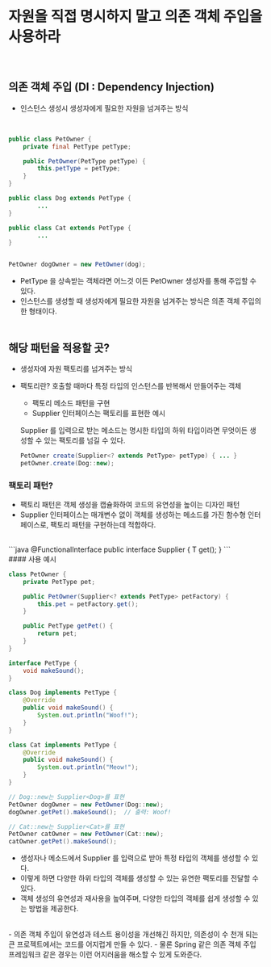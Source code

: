 # 자원을 직접 명시하지 말고 의존 객체 주입을 사용하라
</br>

## 의존 객체 주입 (DI : Dependency Injection)
- 인스턴스 생성시 생성자에게 필요한 자원을 넘겨주는 방식

</br>

```java
public class PetOwner {
    private final PetType petType;

    public PetOwner(PetType petType) {
        this.petType = petType;
    }
}

public class Dog extends PetType {
		...
}

public class Cat extends PetType {
		...
}


PetOwner dogOwner = new PetOwner(dog);
```
- PetType 을 상속받는 객체라면 어느것 이든 PetOwner 생성자를 통해 주입할 수 있다.
- 인스턴스를 생성할 때 생성자에게 필요한 자원을 넘겨주는 방식은 의존 객체 주입의 한 형태이다.
</br></br>
## 해당 패턴을 적용할 곳?
- 생성자에 자원 팩토리를 넘겨주는 방식
- 팩토리란? 호출할 때마다 특정 타입의 인스턴스를 반복해서 만들어주는 객체
  - 팩토리 메소드 패턴을 구현
  - Supplier<T> 인터페이스는 팩토리를 표현한 예시

  Supplier<T> 를 입력으로 받는 메소드는 명시한 타입의 하위 타입이라면 무엇이든 생성할 수 있는 팩토리를 넘길 수 있다.
  ```java
  PetOwner create(Supplier<? extends PetType> petType) { ... }
  petOwner.create(Dog::new);

  ```
### 팩토리 패턴?
- 팩토리 패턴은 객체 생성을 캡슐화하여 코드의 유연성을 높이는 디자인 패턴
- Supplier<T> 인터페이스는 매개변수 없이 객체를 생성하는 메소드를 가진 함수형 인터페이스로, 팩토리 패턴을 구현하는데 적합하다.
</br>
```java
@FunctionalInterface
public interface Supplier<T> {
    T get();
}
```
</br>
#### 사용 예시

```java
class PetOwner {
    private PetType pet;

    public PetOwner(Supplier<? extends PetType> petFactory) {
        this.pet = petFactory.get();
    }

    public PetType getPet() {
        return pet;
    }
}

interface PetType {
    void makeSound();
}

class Dog implements PetType {
    @Override
    public void makeSound() {
        System.out.println("Woof!");
    }
}

class Cat implements PetType {
    @Override
    public void makeSound() {
        System.out.println("Meow!");
    }
}

// Dog::new는 Supplier<Dog>를 표현
PetOwner dogOwner = new PetOwner(Dog::new);
dogOwner.getPet().makeSound();  // 출력: Woof!

// Cat::new는 Supplier<Cat>를 표현
PetOwner catOwner = new PetOwner(Cat::new);
catOwner.getPet().makeSound();  
```
- 생성자나 메소드에서 Supplier<T> 를 입력으로 받아 특정 타입의 객체를 생성할 수 있다.
- 이렇게 하면 다양한 하위 타입의 객체를 생성할 수 있는 유연한 팩토리를 전달할 수 있다.
- 객체 생성의 유연성과 재사용을 높여주며, 다양한 타입의 객체를 쉽게 생성할 수 있는 방법을 제공한다.

</br>
- 의존 객체 주입이 유연성과 테스트 용이성을 개선해긴 하지만, 의존성이 수 천개 되는 큰 프로젝트에서는 코드를 어지럽게 만들 수 있다.
- 물론 Spring 같은 의존 객체 주입 프레임워크 같은 경우는 이런 어지러움을 해소할 수 있게 도와준다.


